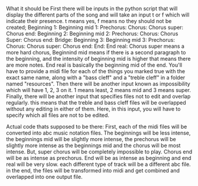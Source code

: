 What it should be
First there will be inputs in the python script that will display the different parts of the song and will take an input t or f which will indicate their presence. t means yes, f means no they should not be created;
Beginning 1:
Beginning mid 1:
Prechorus:
Chorus:
Chorus super:
Chorus end:
Beginning 2:
Beginning mid 2:
Prechorus:
Chorus:
Chorus Super:
Chorus end:
Bridge:
Beginning 3:
Beginning mid 3:
Prechorus:
Chorus:
Chorus super:
Chorus end:
End:
End real:
Chorus super means a more hard chorus, Beginnind mid means if there is a second paragraph to the beginning, and the intensity of beginning mid is higher that means there are more notes. End real is basically the beginning mid of the end.
You'll have to provide a midi file for each of the things you marked true with the exact same name, along with a "bass cleff" and a "treble cleff" in a folder named "resources".
Then there will be another input known as impossibility which will have 1, 2, 3 on it. 1 means least, 2 means mid and 3 means super.
Finally, there will be another input that specifies files not to edit and overlap regularly. this means that the treble and bass cleff files will be overlapped without any editing in either of them. Here, in this input, you will have to specify which all files are not to be edited.

Actual code thats supposed to be there:
First, each of the midi files will be converted into abc music notation files. The beginnings will be less intense, the beginnings mid will be slightly more intense, the prechorus will be slightly more intense as the beginnings mid and the chorus will be most intense. But, super chorus will be completely impossible to play. Chorus end will be as intense as prechorus. End will be as intense as beginning and end real will be very slow. each different type of track will be a different abc file. in the end, the files will be transformed into midi and get combined and overlapped into one output file. 
